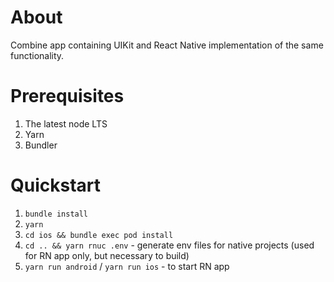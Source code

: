 # About

Combine app containing UIKit and React Native implementation of the same functionality.

# Prerequisites

1. The latest node LTS
2. Yarn
3. Bundler

# Quickstart

1. `bundle install`
2. `yarn`
4. `cd ios && bundle exec pod install`
5. `cd .. && yarn rnuc .env` - generate env files for native projects (used for RN app only, but necessary to build)
6. `yarn run android` / `yarn run ios` - to start RN app
